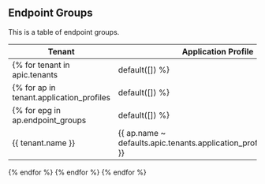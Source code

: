 ## Endpoint Groups

This is a table of endpoint groups.

Tenant | Application Profile | Endpoint Group | Bridge Domain
---|---|---|---
{% for tenant in apic.tenants | default([]) %}
{% for ap in tenant.application_profiles | default([]) %}
{% for epg in ap.endpoint_groups | default([]) %}
{{ tenant.name }} | {{ ap.name ~ defaults.apic.tenants.application_profiles.name_suffix }} | {{ epg.name ~ defaults.apic.tenants.application_profiles.endpoint_groups.name_suffix }} | {{ epg.bridge_domain ~ defaults.apic.tenants.bridge_domains.name_suffix }}
{% endfor %}
{% endfor %}
{% endfor %}
